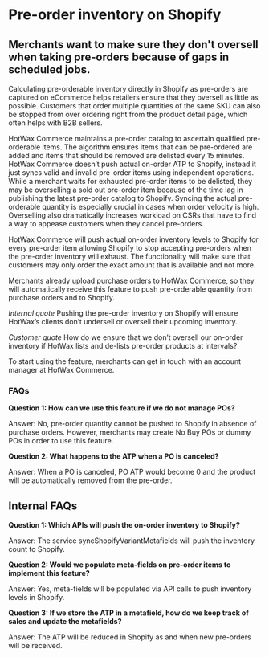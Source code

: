# Pre-order inventory on Shopify

## Merchants want to make sure they don't oversell when taking pre-orders because of gaps in scheduled jobs.

Calculating pre-orderable inventory directly in Shopify as pre-orders are captured on eCommerce helps retailers ensure that they oversell as little as possible. Customers that order multiple quantities of the same SKU can also be stopped from over ordering right from the product detail page, which often helps with B2B sellers.

HotWax Commerce maintains a pre-order catalog to ascertain qualified pre-orderable items. The algorithm ensures items that can be pre-ordered are added and items that should be removed are delisted every 15 minutes. HotWax Commerce doesn’t push actual on-order ATP to Shopify, instead it just syncs valid and invalid pre-order items using independent operations. While a merchant waits for exhausted pre-order items to be delisted, they may be overselling a sold out pre-order item because of the time lag in publishing the latest pre-order catalog to Shopify. Syncing the actual pre-orderable quantity is especially crucial in cases when order velocity is high. Overselling also dramatically increases workload on CSRs that have to find a way to appease customers when they cancel pre-orders.

HotWax Commerce will push actual on-order inventory levels to Shopify for every pre-order item allowing Shopify to stop accepting pre-orders when the pre-order inventory will exhaust. The functionality will make sure that customers may only order the exact amount that is available and not more.

Merchants already upload purchase orders to HotWax Commerce, so they will automatically receive this feature to push pre-orderable quantity from purchase orders and to Shopify. 

*Internal quote* Pushing the pre-order inventory on Shopify will ensure HotWax’s clients don’t undersell or oversell their upcoming inventory.

*Customer quote* How do we ensure that we don’t oversell our on-order inventory if HotWax lists and de-lists pre-order products at intervals?

To start using the feature, merchants can get in touch with an account manager at HotWax Commerce.

### FAQs

**Question 1: How can we use this feature if we do not manage POs?**

Answer:  No, pre-order quantity cannot be pushed to Shopify in absence of purchase orders. However, merchants may create No Buy POs or dummy POs in order to use this feature.

**Question 2: What happens to the ATP when a PO is canceled?**

Answer: When a PO is canceled, PO ATP would become 0 and the product will be automatically removed from the pre-order.

## Internal FAQs

**Question 1: Which APIs will push the on-order inventory to Shopify?**

Answer: The service syncShopifyVariantMetafields will push the inventory count to Shopify.

**Question 2:  Would we populate meta-fields on pre-order items to implement this feature?**

Answer: Yes, meta-fields will be populated via API calls to push inventory levels in Shopify.

**Question 3: If we store the ATP in a metafield, how do we keep track of sales and update the metafields?**

Answer: The ATP will be reduced in Shopify as and when new pre-orders will be received. 

